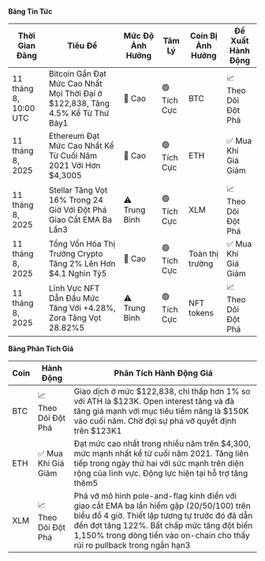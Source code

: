 **Bảng Tin Tức**

| Thời Gian Đăng | Tiêu Đề | Mức Độ Ảnh Hưởng | Tâm Lý | Coin Bị Ảnh Hưởng | Đề Xuất Hành Động |
|------------------|----------|---------|-----------|------------------|------------------|
| 11 tháng 8, 10:00 UTC | Bitcoin Gần Đạt Mức Cao Nhất Mọi Thời Đại ở $122,838, Tăng 4.5% Kể Từ Thứ Bảy1 | 🚨 Cao | 🟢 Tích Cực | BTC | 📈 Theo Dõi Đột Phá |
| 11 tháng 8, 2025 | Ethereum Đạt Mức Cao Nhất Kể Từ Cuối Năm 2021 Với Hơn $4,3005 | 🚨 Cao | 🟢 Tích Cực | ETH | ✅ Mua Khi Giá Giảm |
| 11 tháng 8, 2025 | Stellar Tăng Vọt 16% Trong 24 Giờ Với Đột Phá Giao Cắt EMA Ba Lần3 | ⚠️ Trung Bình | 🟢 Tích Cực | XLM | 📈 Theo Dõi Đột Phá |
| 11 tháng 8, 2025 | Tổng Vốn Hóa Thị Trường Crypto Tăng 2% Lên Hơn $4.1 Nghìn Tỷ5 | 🚨 Cao | 🟢 Tích Cực | Toàn thị trường | ✅ Mua Khi Giá Giảm |
| 11 tháng 8, 2025 | Lĩnh Vực NFT Dẫn Đầu Mức Tăng Với +4.28%, Zora Tăng Vọt 28.82%5 | ⚠️ Trung Bình | 🟢 Tích Cực | NFT tokens | 📈 Theo Dõi Đột Phá |

**Bảng Phân Tích Giá**

| Coin | Hành Động | Phân Tích Hành Động Giá |
|------|--------|---------------------|
| BTC | 📈 Theo Dõi Đột Phá | Giao dịch ở mức $122,838, chỉ thấp hơn 1% so với ATH là $123K. Open interest tăng và đà tăng giá mạnh với mục tiêu tiềm năng là $150K vào cuối năm. Chờ đợi sự phá vỡ quyết định trên $123K1 |
| ETH | ✅ Mua Khi Giá Giảm | Đạt mức cao nhất trong nhiều năm trên $4,300, mức mạnh nhất kể từ cuối năm 2021. Tăng liên tiếp trong ngày thứ hai với sức mạnh trên diện rộng của lĩnh vực. Động lực hiện tại hỗ trợ tăng thêm5 |
| XLM | 📈 Theo Dõi Đột Phá | Phá vỡ mô hình pole-and-flag kinh điển với giao cắt EMA ba lần hiếm gặp (20/50/100) trên biểu đồ 4 giờ. Thiết lập tương tự trước đó đã dẫn đến đợt tăng 122%. Bất chấp mức tăng đột biến 1,150% trong dòng tiền vào on-chain cho thấy rủi ro pullback trong ngắn hạn3 |